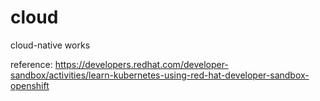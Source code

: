 # cloud
cloud-native works

reference: https://developers.redhat.com/developer-sandbox/activities/learn-kubernetes-using-red-hat-developer-sandbox-openshift
